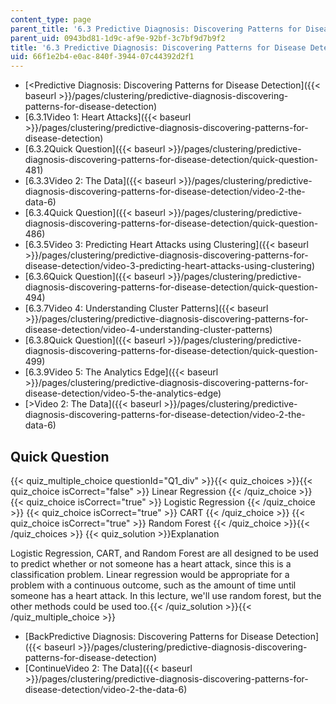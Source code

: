 ```yaml
---
content_type: page
parent_title: '6.3 Predictive Diagnosis: Discovering Patterns for Disease Detection '
parent_uid: 0943bd81-1d9c-af9e-92bf-3c7bf9d7b9f2
title: '6.3 Predictive Diagnosis: Discovering Patterns for Disease Detection '
uid: 66f1e2b4-e0ac-840f-3944-07c44392d2f1
---
```


*   [<Predictive Diagnosis: Discovering Patterns for Disease Detection]({{< baseurl >}}/pages/clustering/predictive-diagnosis-discovering-patterns-for-disease-detection)
*   [6.3.1Video 1: Heart Attacks]({{< baseurl >}}/pages/clustering/predictive-diagnosis-discovering-patterns-for-disease-detection)
*   [6.3.2Quick Question]({{< baseurl >}}/pages/clustering/predictive-diagnosis-discovering-patterns-for-disease-detection/quick-question-481)
*   [6.3.3Video 2: The Data]({{< baseurl >}}/pages/clustering/predictive-diagnosis-discovering-patterns-for-disease-detection/video-2-the-data-6)
*   [6.3.4Quick Question]({{< baseurl >}}/pages/clustering/predictive-diagnosis-discovering-patterns-for-disease-detection/quick-question-486)
*   [6.3.5Video 3: Predicting Heart Attacks using Clustering]({{< baseurl >}}/pages/clustering/predictive-diagnosis-discovering-patterns-for-disease-detection/video-3-predicting-heart-attacks-using-clustering)
*   [6.3.6Quick Question]({{< baseurl >}}/pages/clustering/predictive-diagnosis-discovering-patterns-for-disease-detection/quick-question-494)
*   [6.3.7Video 4: Understanding Cluster Patterns]({{< baseurl >}}/pages/clustering/predictive-diagnosis-discovering-patterns-for-disease-detection/video-4-understanding-cluster-patterns)
*   [6.3.8Quick Question]({{< baseurl >}}/pages/clustering/predictive-diagnosis-discovering-patterns-for-disease-detection/quick-question-499)
*   [6.3.9Video 5: The Analytics Edge]({{< baseurl >}}/pages/clustering/predictive-diagnosis-discovering-patterns-for-disease-detection/video-5-the-analytics-edge)
*   [\>Video 2: The Data]({{< baseurl >}}/pages/clustering/predictive-diagnosis-discovering-patterns-for-disease-detection/video-2-the-data-6)

Quick Question
--------------

{{< quiz_multiple_choice questionId="Q1_div" >}}{{< quiz_choices >}}{{< quiz_choice isCorrect="false" >}}&nbsp;Linear Regression&nbsp;{{< /quiz_choice >}}
{{< quiz_choice isCorrect="true" >}}&nbsp;Logistic Regression&nbsp;{{< /quiz_choice >}}
{{< quiz_choice isCorrect="true" >}}&nbsp;CART&nbsp;{{< /quiz_choice >}}
{{< quiz_choice isCorrect="true" >}}&nbsp;Random Forest&nbsp;{{< /quiz_choice >}}{{< /quiz_choices >}}
{{< quiz_solution >}}Explanation

Logistic Regression, CART, and Random Forest are all designed to be used to predict whether or not someone has a heart attack, since this is a classification problem. Linear regression would be appropriate for a problem with a continuous outcome, such as the amount of time until someone has a heart attack. In this lecture, we'll use random forest, but the other methods could be used too.{{< /quiz_solution >}}{{< /quiz_multiple_choice >}}

*   [BackPredictive Diagnosis: Discovering Patterns for Disease Detection]({{< baseurl >}}/pages/clustering/predictive-diagnosis-discovering-patterns-for-disease-detection)
*   [ContinueVideo 2: The Data]({{< baseurl >}}/pages/clustering/predictive-diagnosis-discovering-patterns-for-disease-detection/video-2-the-data-6)